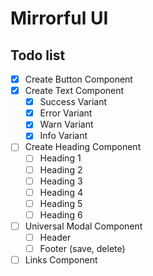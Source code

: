 # Mirrorful UI

## Todo list

- [x] Create Button Component
- [x] Create Text Component
  - [x] Success Variant
  - [x] Error Variant
  - [x] Warn Variant
  - [x] Info Variant
- [ ] Create Heading Component
  - [ ] Heading 1
  - [ ] Heading 2
  - [ ] Heading 3
  - [ ] Heading 4
  - [ ] Heading 5
  - [ ] Heading 6
- [ ] Universal Modal Component
  - [ ] Header
  - [ ] Footer (save, delete)
- [ ] Links Component
